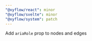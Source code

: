 ```yaml
---
"@xyflow/react": minor
"@xyflow/svelte": minor
"@xyflow/system": patch
---
```


Add `ariaRole` prop to nodes and edges
